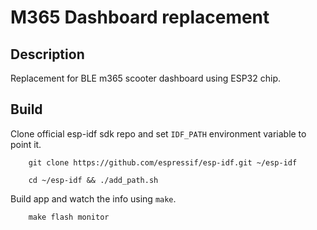 # M365 Dashboard replacement

## Description
Replacement for BLE m365 scooter dashboard using ESP32 chip.

## Build
Clone official esp-idf sdk repo and set `IDF_PATH` environment variable to point it.

```
    git clone https://github.com/espressif/esp-idf.git ~/esp-idf

    cd ~/esp-idf && ./add_path.sh
```

Build app and watch the info using `make`.

```
    make flash monitor
```

